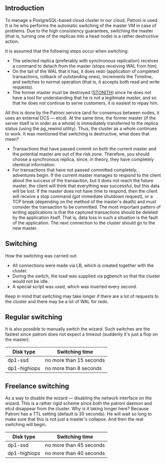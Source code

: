 ## Introduction

To manage a PostgreSQL-based cloud cluster in our cloud, Patroni is used. It is he who performs the automatic switching of the master VM in case of problems. Due to the high consistency guarantees, switching the master (that is, turning one of the replicas into a head node) is a rather destructive action.

It is assumed that the following steps occur when switching:

- The selected replica (preferably with synchronous replication) receives a command to detach from the master (stops receiving WAL from him).
- On the tail of the WAL that it has, it does redo (application of completed transactions, rollback of outstanding ones), increments the Timeline, and switches to normal operation (that is, it accepts both read and write requests).
- The former master must be destroyed ([STONITH](https://en.wikipedia.org/wiki/STONITH)) since he does not have a tool for understanding that he is not a legitimate master, and so that he does not continue to serve customers, it is easiest to repay him.

All this is done by the Patroni service (and for consensus between nodes, it uses an external DCS — etcd). At the same time, the former master (if the server itself is in order as a whole) is immediately transferred to the replica status (using the pg_rewind utility). Thus, the cluster as a whole continues to work. It was mentioned that switching is destructive, what does that mean?

- Transactions that have passed commit on both the current master and the potential master are out of the risk zone. Therefore, you should choose a synchronous replica, since, in theory, they have completely identical information.
- For transactions that have not passed committed completely, adventures begin. If the current master manages to respond to the client about the success of the transaction, but it does not reach the future master, the client will think that everything was successful, but this data will be lost. If the master does not have time to respond, then the client will receive a stop command (got immediate shutdown request), or a TCP break (depending on the method of the master's death) and must consider the transaction to be committed. The most important pattern of writing applications is that the captured transactions should be deleted by the application itself. That is, data loss in such a situation is the fault of the application. The next connection to the cluster should go to the new master.

## Switching

How the switching was carried out:

- All connections were made via LB, which is created together with the cluster.
- During the switch, the load was supplied via pgbench so that the cluster would not be idle.
- A special script was used, which was inserted every second.

Keep in mind that switching may take longer if there are a lot of requests to the cluster and there may be a lot of WAL for redo.

## Regular switching

It is also possible to manually switch the wizard. Such switches are the fastest since patroni does not expect a timeout (suddenly it's just a flop on the master).

| Disk type | Switching time |
|--------------|--------------------|
| dp1-ssd | no more than 15 seconds |
| dp1-highiops | no more than 8 seconds |

## Freelance switching

As a way to disable the wizard — disabling the network interface on the wizard. This is a rather rigid scheme since both the patroni daemon and etcd disappear from the cluster. Why is it taking longer here? Because Patroni has a TTL setting (default is 30 seconds). He will wait so long to make sure that this is not just a master's collapse. And then the real switching will begin.

| Disk type | Switching time |
|--------------|--------------------|
| dp1-ssd | no more than 45 seconds |
| dp1-highiops | no more than 40 seconds |

